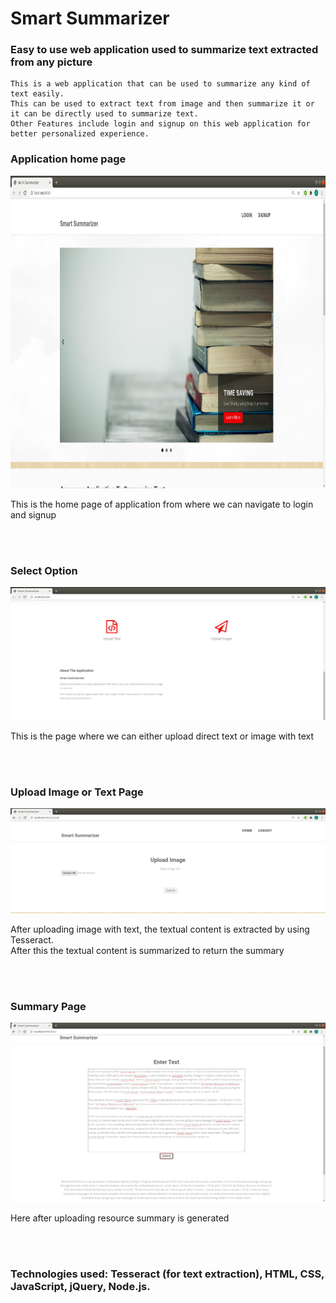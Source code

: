 #  Smart Summarizer
   ### Easy to use web application used to summarize text extracted from any picture

<p>
    
    This is a web application that can be used to summarize any kind of text easily.
    This can be used to extract text from image and then summarize it or it can be directly used to summarize text.
    Other Features include login and signup on this web application for better personalized experience.


</p>

### Application home page 

 <img src="./img/Home_Page.png" alt="Home Page" height = 500px/>
 <br>
<p>
     This is the home page of application from where we can navigate to login and signup
</p>

<br><br>

### Select Option

 <img src="./img/Select.png" alt="Home Page" width = 800px/>
 <br>
 <p>
    This is the page where we can either upload direct text or image with text
    <br>
 </p>
<br><br>


### Upload Image or Text Page

 <img src="./img/Upload.png" alt="Home Page" width = 800px/>
 <br>
 <p>
    After uploading image with text, the textual content is extracted by using Tesseract.
    <br>
    After this the textual content is summarized to return the summary

 </p>
<br><br>



### Summary Page

 <img src="./img/Text.png" alt="Home Page" width = 800px/>
 <br>
 <p>
   
   Here after uploading resource summary is generated
 </p>
<br><br>

###     Technologies used: Tesseract (for text extraction), HTML, CSS, JavaScript, jQuery, Node.js.

<p>
</p>
